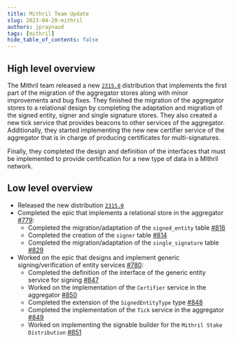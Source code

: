 ```yaml
---
title: Mithril Team Update
slug: 2023-04-20-mithril
authors: jpraynaud
tags: [mithril]
hide_table_of_contents: false
---
```


## High level overview
The Mithril team released a new [`2315.0`](https://github.com/input-output-hk/mithril/releases/tag/2315.0) distribution that implements the first part of the migration of the aggregator stores along with minor improvements and bug fixes. They finished the migration of the aggregator stores to a relational design by completing the adaptation and migration of the signed entity, signer and single signature stores. They also created a new tick service that provides beacons to other services of the aggregator. Additionally, they started implementing the new new certifier service of the aggregator that is in charge of producing certificates for multi-signatures.

Finally, they completed the design and definition of the interfaces that must be implemented to provide certification for a new type of data in a Mithril network.


## Low level overview
- Released the new distribution [`2315.0`](https://github.com/input-output-hk/mithril/releases/tag/2315.0)
- Completed the epic that implements a relational store in the aggregator [#779](https://github.com/input-output-hk/mithril/issues/779):
  - Completed the migration/adaptation of the `signed_entity` table [#816](https://github.com/input-output-hk/mithril/issues/816)
  - Completed the creation of the `signer` table [#814](https://github.com/input-output-hk/mithril/issues/814)
  - Completed the migration/adaptation of the `single_signature` table [#829](https://github.com/input-output-hk/mithril/issues/829)
- Worked on the epic that designs and implement generic signing/verification of entity services [#780](https://github.com/input-output-hk/mithril/issues/780):
  - Completed the definition of the interface of the generic entity service for signing [#847](https://github.com/input-output-hk/mithril/issues/847)
  - Worked on the implementation of the `Certifier` service in the aggregator [#850](https://github.com/input-output-hk/mithril/issues/850)
  - Completed the extension of the `SignedEntityType` type [#848](https://github.com/input-output-hk/mithril/issues/848)
  - Completed the implementation of the `Tick` service in the aggregator [#849](https://github.com/input-output-hk/mithril/issues/849)
  - Worked on implementing the signable builder for the `Mithril Stake Distribution` [#851](https://github.com/input-output-hk/mithril/issues/851)
